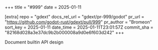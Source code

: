 +++
title = "#999"
date = 2025-01-11

[extra]
repo = "gdext"
docs_rel_url = "gdext/pr-999/godot"
pr_url = "https://github.com/godot-rust/gdext/pull/999"
pr_author = "Bromeon"
sort_key = 2025-01-11
date_time = 2025-01-11T23:01:57Z
commit_sha = "82168d028a3e37dc9b2b000008a9d0e6f603d242"
+++

Document builtin API design
